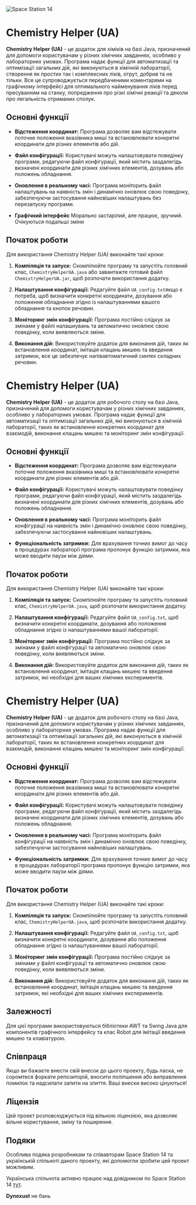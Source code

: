 ![Space Station 14](https://cdn.cloudflare.steamstatic.com/steam/apps/1255460/capsule_616x353.jpg?t=1684170495)

# Chemistry Helper (UA)

**Chemistry Helper (UA)** - це додаток для хіміків на базі Java, призначений для допомоги користувачам у різних хімічних завданнях, особливо у лабораторних умовах. Програма надає функції для автоматизації та оптимізації загальних дій, які виконуються в хімічній лабораторії, створення як простих так і комплексних ліків, отрут, добрив та не тільки. Все це супроводжується передбаченими коментарями на графічному інтерфейсі для оптимального найменування ліків перед пресуванням на станку, попредження про різкі хімічні реакції та деколи про легальність отриманих сполук.

## Основні функції

- **Відстеження координат:** Програма дозволяє вам відстежувати поточне положення вказівника миші та встановлювати конкретні координати для різних елементів або дій.

- **Файл конфігурації:** Користувачі можуть налаштовувати поведінку програми, редагуючи файл конфігурації, який містить заздалегідь визначені координати для різних хімічних елементів, дозувань або положень обладнання.

- **Оновлення в реальному часі:** Програма моніторить файл налаштувань на наявність змін і динамічно оновлює свою поведінку, забезпечуючи застосування найновіших налаштувань без перезапуску програми.

- **Графічний інтерфейс** Морально застарілий, але працює, зручний. Очікуються подальші зміни

## Початок роботи

Для використання Chemistry Helper (UA) виконайте такі кроки:

1. **Компіляція та запуск:** Скомпілюйте програму та запустіть головний клас, `ChemistryHelperUA.java` або завантажте готовий файл `ChemistryHelperUA.jar`, щоб розпочати використання додатку.

2. **Налаштування конфігурації:** Редагуйте файл `UA_config.txt`якщо є потреба, щоб визначити конкретні координати, дозування або положення обладнання згідно із налаштуваннями вашого обладнання та кнопок речовин.

3. **Моніторинг змін конфігурації:** Програма постійно слідкує за змінами у файлі налашиувань та автоматично оновлює свою поведінку, коли виявляються зміни.

4. **Виконання дій:** Використовуйте додаток для виконання дій, таких як встановлення координат, імітація клацань мишею та введення затримок, все це забезпечує напівавтоматичний синтех складних речовин.


# Chemistry Helper (UA)

**Chemistry Helper (UA)** - це додаток для робочого столу на базі Java, призначений для допомоги користувачам у різних хімічних завданнях, особливо у лабораторних умовах. Програма надає функції для автоматизації та оптимізації загальних дій, які виконуються в хімічній лабораторії, таких як встановлення конкретних координат для взаємодій, виконання клацань мишею та моніторинг змін конфігурації.

## Основні функції

- **Відстеження координат:** Програма дозволяє вам відстежувати поточне положення вказівника миші та встановлювати конкретні координати для різних елементів або дій.

- **Файл конфігурації:** Користувачі можуть налаштовувати поведінку програми, редагуючи файл конфігурації, який містить заздалегідь визначені координати для різних хімічних елементів, дозувань або положень обладнання.

- **Оновлення в реальному часі:** Програма моніторить файл конфігурації на наявність змін і динамічно оновлює свою поведінку, забезпечуючи застосування найновіших налаштувань.

- **Функціональність затримки:** Для врахування точних вимог до часу в процедурах лабораторії програма пропонує функцію затримки, яка може вводити паузи між діями.

## Початок роботи

Для використання Chemistry Helper (UA) виконайте такі кроки:

1. **Компіляція та запуск:** Скомпілюйте програму та запустіть головний клас, `ChemistryHelperUA.java`, щоб розпочати використання додатку.

2. **Налаштування конфігурації:** Редагуйте файл `UA_config.txt`, щоб визначити конкретні координати, дозування або положення обладнання згідно із налаштуваннями вашої лабораторії.

3. **Моніторинг змін конфігурації:** Програма постійно слідкує за змінами у файлі конфігурації та автоматично оновлює свою поведінку, коли виявляються зміни.

4. **Виконання дій:** Використовуйте додаток для виконання дій, таких як встановлення координат, імітація клацань мишею та введення затримок, які необхідні для ваших хімічних експериментів.


# Chemistry Helper (UA)

**Chemistry Helper (UA)** - це додаток для робочого столу на базі Java, призначений для допомоги користувачам у різних хімічних завданнях, особливо у лабораторних умовах. Програма надає функції для автоматизації та оптимізації загальних дій, які виконуються в хімічній лабораторії, таких як встановлення конкретних координат для взаємодій, виконання клацань мишею та моніторинг змін конфігурації.

## Основні функції

- **Відстеження координат:** Програма дозволяє вам відстежувати поточне положення вказівника миші та встановлювати конкретні координати для різних елементів або дій.

- **Файл конфігурації:** Користувачі можуть налаштовувати поведінку програми, редагуючи файл конфігурації, який містить заздалегідь визначені координати для різних хімічних елементів, дозувань або положень обладнання.

- **Оновлення в реальному часі:** Програма моніторить файл конфігурації на наявність змін і динамічно оновлює свою поведінку, забезпечуючи застосування найновіших налаштувань.

- **Функціональність затримки:** Для врахування точних вимог до часу в процедурах лабораторії програма пропонує функцію затримки, яка може вводити паузи між діями.

## Початок роботи

Для використання Chemistry Helper (UA) виконайте такі кроки:

1. **Компіляція та запуск:** Скомпілюйте програму та запустіть головний клас, `ChemistryHelperUA.java`, щоб розпочати використання додатку.

2. **Налаштування конфігурації:** Редагуйте файл `UA_config.txt`, щоб визначити конкретні координати, дозування або положення обладнання згідно із налаштуваннями вашої лабораторії.

3. **Моніторинг змін конфігурації:** Програма постійно слідкує за змінами у файлі конфігурації та автоматично оновлює свою поведінку, коли виявляються зміни.

4. **Виконання дій:** Використовуйте додаток для виконання дій, таких як встановлення координат, імітація клацань мишею та введення затримок, які необхідні для ваших хімічних експериментів.

## Залежності

Для цієї програми використовуються бібліотеки AWT та Swing Java для компонентів графічного інтерфейсу та клас Robot для імітації введення мишею та клавіатурою.

## Співпраця

Якщо ви бажаєте внести свій внесок до цього проекту, будь ласка, не соромтеся форкати репозиторій, вносити поліпшення або виправлення помилок та надсилати запити на злиття. Ваші внески високо цінуються!

## Ліцензія

Цей проект розповсюджується під вільною ліцензією, яка дозволяє вільне користування, зміну та поширення. 


## Подяки

Особлива подяка розробникам та співавторам Space Station 14 та українській спільноті даного проекту, які допомогли зробити цей проект можливим.

Українська спільнота активно працює над довідником по Space Station 14 [тут](https://ss14.miraheze.org/wiki/%D0%A5%D1%96%D0%BC%D1%96%D1%8F).

**Dynexust** не бань
